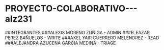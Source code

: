 # PROYECTO-COLABORATIVO---alz231
##INTEGRANTES
###ALEXIS MORENO ZUÑIGA - ADMIN
###ELEAZAR PEREZ BAÑUELOS - WRITE
###AXEL YAIR GUERRERO MELENDREZ - READ
###ALEJANDRA AZUCENA GARCIA MEDINA - TRIAGE
